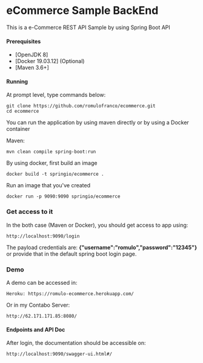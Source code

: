 # eCommerce Sample BackEnd
This is a e-Commerce REST API Sample by using Spring Boot API

#### Prerequisites
- [OpenJDK 8]
- [Docker 19.03.12] (Optional)
- [Maven 3.6+]

#### Running

At prompt level, type commands below:

```
git clone https://github.com/romulofranco/ecommerce.git
cd ecommerce
```

You can run the application by using maven directly or by using a Docker container

Maven:

```
mvn clean compile spring-boot:run
```

By using docker, first build an image

```
docker build -t springio/ecommerce . 
```

Run an image that you've created 

```
docker run -p 9090:9090 springio/ecommerce
```

### Get access to it

In the both case (Maven or Docker), you should get access to app using:

```
http://localhost:9090/login
```
 
The payload credentials are: 
    **{"username":"romulo","password":"12345"}** 
or provide that in the default spring boot login page.


### Demo

A demo can be accessed in:

```
Heroku: https://romulo-ecommerce.herokuapp.com/
```

Or in my Contabo Server:
```
http://62.171.171.85:8080/
```

#### Endpoints and API Doc

After login, the documentation should be accessible on:

```
http://localhost:9090/swagger-ui.html#/
```

